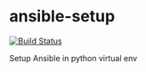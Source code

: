 # ansible-setup
[![Build Status](https://travis-ci.org/AutomationWithAnsible/ansible-setup.svg)](https://travis-ci.org/AutomationWithAnsible/ansible-setup)

Setup Ansible in python virtual env
